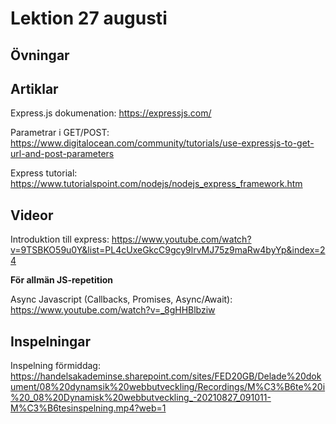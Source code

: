 # Lektion 27 augusti

## Övningar

## Artiklar

Express.js dokumenation: https://expressjs.com/

Parametrar i GET/POST: https://www.digitalocean.com/community/tutorials/use-expressjs-to-get-url-and-post-parameters

Express tutorial: https://www.tutorialspoint.com/nodejs/nodejs_express_framework.htm

## Videor

Introduktion till express: https://www.youtube.com/watch?v=9TSBKO59u0Y&list=PL4cUxeGkcC9gcy9lrvMJ75z9maRw4byYp&index=24

**För allmän JS-repetition**

Async Javascript (Callbacks, Promises, Async/Await): https://www.youtube.com/watch?v=_8gHHBlbziw

## Inspelningar

Inspelning förmiddag: https://handelsakademinse.sharepoint.com/sites/FED20GB/Delade%20dokument/08%20dynamsik%20webbutveckling/Recordings/M%C3%B6te%20i%20_08%20Dynamisk%20webbutveckling_-20210827_091011-M%C3%B6tesinspelning.mp4?web=1

